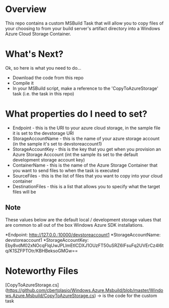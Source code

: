 # Overview #

This repo contains a custom MSBuild Task that will allow you to copy files of your choosing to from 
your build server's artifact directory into a Windows Azure Cloud Storage Container.

# What's Next? #

Ok, so here is what you need to do...
* Download the code from this repo
* Compile it
* In your MSBuild script, make a reference to the 'CopyToAzureStorage' task (i.e. the task in this repo)

# What properties do I need to set? #
* Endpoint - this is the URI to your azure cloud storage, in the sample file it is set to the devstorage URI
* StorageAccountName - this is the name of your azure storage account (in the sample it's set to devstoreaccount1)
* StorageAccountKey - this is the key that you get when you provision an Azure Storage Acccount (int the sample its set to the default development storage account key)
* ContainerName - this is the name of the Azure Storage Container that you want to send files to when the task is executed
* SourceFiles - this is the list of files that you want to copy into your cloud container
* DestinationFiles - this is a list that allows you to specify what the target files will be

## Note ##

These values below are the default local / development storage values that are common to all out of the box Windows Azure SDK installations.

*Endpoint: http://127.0.0.:10000/devstoreaccount1
*StorageAccountName: devstoreaccount1
*StorageAccountKey: Eby8vdM02xNOcqFlqUwJPLlmEtlCDXJ1OUzFT50uSRZ6IFsuFq2UVErCz4I6tq/K1SZFPTOtr/KBHBeksoGMGw==

# Noteworthy Files #
[CopyToAzureStorage.cs] (https://github.com/cbertolasio/Windows.Azure.Msbuild/blob/master/Windows.Azure.Msbuild/CopyToAzureStorage.cs) -> is the code for the custom task